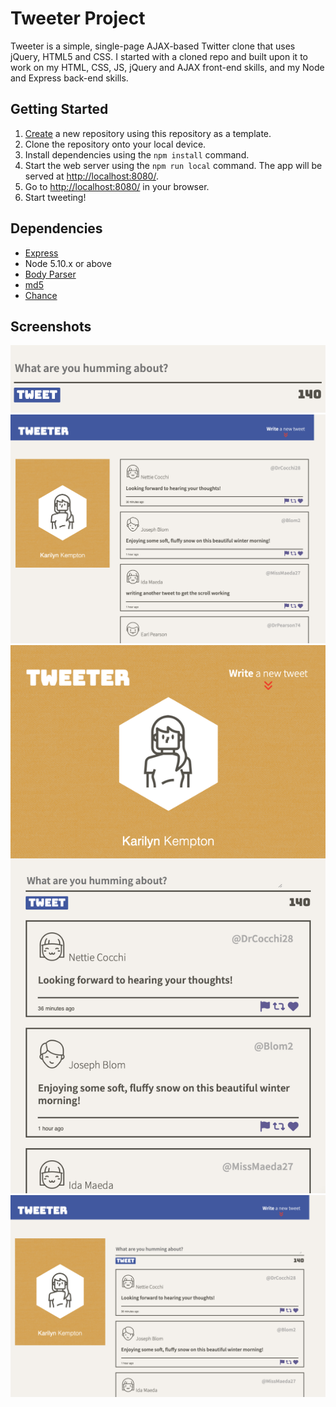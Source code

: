 # Tweeter Project

Tweeter is a simple, single-page AJAX-based Twitter clone that uses jQuery, HTML5 and CSS. I started with a cloned repo and built upon it to work on my HTML, CSS, JS, jQuery and AJAX front-end skills, and my Node and Express back-end skills.



## Getting Started

1. [Create](https://docs.github.com/en/repositories/creating-and-managing-repositories/creating-a-repository-from-a-template) a new repository using this repository as a template.
2. Clone the repository onto your local device.
3. Install dependencies using the `npm install` command.
4. Start the web server using the `npm run local` command. The app will be served at <http://localhost:8080/>.
5. Go to <http://localhost:8080/> in your browser.
6. Start tweeting!  

## Dependencies

- [Express](https://www.npmjs.com/package/express)
- Node 5.10.x or above
- [Body Parser](https://www.npmjs.com/package/body-parser)
- [md5](https://www.npmjs.com/package/md5)
- [Chance](https://www.npmjs.com/package/chance)

## Screenshots

!["Screenshot of tweet compose box"](https://raw.githubusercontent.com/karilyn/tweeter/57064b6a8100f6cba6e89d1d96398d958936d34f/docs/tweet-box.png)
!["Screenshot of main page on desktop"](https://raw.githubusercontent.com/karilyn/tweeter/57064b6a8100f6cba6e89d1d96398d958936d34f/docs/home-screen-desktop.png)
!["Screenshot of add new tweet on mobile"](https://raw.githubusercontent.com/karilyn/tweeter/57064b6a8100f6cba6e89d1d96398d958936d34f/docs/add-new-tweet-mobile.png)
!["Screenshot of add new tweet on desktop"](https://github.com/karilyn/tweeter/blob/master/docs/add-new-tweet-desktop.png?raw=true)
